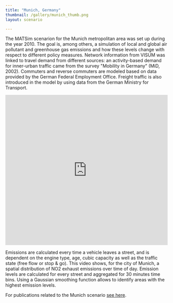 ```yaml
---
title: "Munich, Germany"
thumbnail: /gallery/munich_thumb.png
layout: scenario

---
```

The MATSim scenarion for the Munich metropolitan area was set up during the year 2010. The goal is, among others, a simulation of local and global air pollutant and greenhouse gas emissions and how these levels change with respect to different policy measures. Network information from VISUM was linked to travel demand from different sources: an activity-based demand for inner-urban traffic came from the survey "Mobility in Germany" (MiD, 2002). Commuters and reverse commuters are modeled based on data provided by the German Federal Employment Office. Freight traffic is also introduced in the model by using data from the German Ministry for Transport.

<iframe allowfullscreen="" frameborder="0" height="468" mozallowfullscreen="" src="https://player.vimeo.com/video/113487485" webkitallowfullscreen="" width="100%"></iframe>

Emissions are calculated every time a vehicle leaves a street, and is dependent on the engine type, age, cubic capacity as well as the traffic state (free flow or stop & go). This video shows, for the city of Munich, a spatial distribution of NO2 exhaust emissions over time of day. Emission levels are calculated for every street and aggregated for 30 minutes time bins. Using a Gaussian smoothing function allows to identify areas with the highest emission levels.

For publications related to the Munich scenario [see here](http://www.tu-berlin.de/?id=87997).
